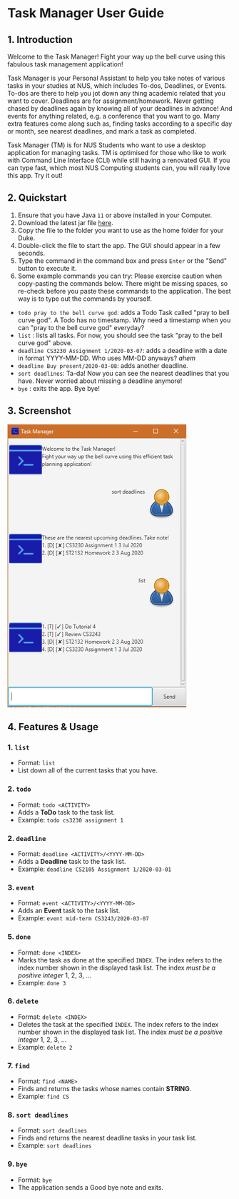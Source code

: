 # Task Manager User Guide

## 1. Introduction
Welcome to the Task Manager! Fight your way up the bell curve using this fabulous task management application!

Task Manager is your Personal Assistant to help you take notes of various tasks in your studies at NUS,
which includes To-dos, Deadlines, or Events. To-dos are there to help you jot down any thing 
academic related that you want to cover. Deadlines are for assignment/homework. Never getting chased
by deadlines again by knowing all of your deadlines in advance! And events for anything related,
e.g. a conference that you want to go. Many extra features come along such as, finding tasks
according to a specific day or month, see nearest deadlines, and mark a task as completed.
 
Task Manager (TM) is for NUS Students who want to use a desktop application for managing tasks.
TM is optimised for those who like to work with Command Line Interface (CLI) while still having
a renovated GUI. If you can type fast, which most NUS Computing students can, you will
really love this app. Try it out!

## 2. Quickstart
1. Ensure that you have Java `11` or above installed in your Computer.
2. Download the latest jar file [here](https://github.com/dinhnhobao/duke/releases/tag/v0.2).
3. Copy the file to the folder you want to use as the home folder for your Duke.
4. Double-click the file to start the app. The GUI should appear in a few seconds.
5. Type the command in the command box and press `Enter` or the "Send" button to execute it.
6. Some example commands you can try:
Please exercise caution when copy-pasting the commands below. There might be missing spaces,
so re-check before you paste these commands to the application. The best way is to type out the commands by yourself.
* `todo pray to the bell curve god`: adds a Todo Task called "pray to bell curve god". A Todo has no timestamp.
Why need a timestamp when you can "pray to the bell curve god" everyday?
* `list` : lists all tasks. For now, you should see the task "pray to the bell curve god" above.
* `deadline CS3230 Assignment 1/2020-03-07`: adds a deadline with a date in format YYYY-MM-DD. Who uses
MM-DD anyways? *ahem*
* `deadline Buy present/2020-03-08`: adds another deadline.
* `sort deadlines`: Ta-da! Now you can see the nearest deadlines that you have. Never worried about
missing a deadline anymore!
* `bye` : exits the app. Bye bye!

## 3. Screenshot
![Screenshot of Ui](Ui.png)

## 4. Features & Usage

### 1. `list`
* Format: `list`
* List down all of the current tasks that you have.

### 2. `todo` 
* Format: `todo <ACTIVITY>`
* Adds a **ToDo** task to the task list.
* Example: `todo cs3230 assignment 1`

### 2. `deadline`
* Format: `deadline <ACTIVITY>/<YYYY-MM-DD>`
* Adds a **Deadline** task to the task list.
* Example: `deadline CS2105 Assignment 1/2020-03-01`

### 3. `event`
* Format: `event <ACTIVITY>/<YYYY-MM-DD>`
* Adds an **Event** task to the task list.
* Example: `event mid-term CS3243/2020-03-07`

### 5. `done`
* Format: `done <INDEX>`
* Marks the task as done at the specified `INDEX`. The index refers to the index number shown in the displayed task list. The index *must be a positive integer* 1, 2, 3, ...
* Example: `done 3`

### 6. `delete`
* Format: `delete <INDEX>`
* Deletes the task at the specified `INDEX`. The index refers to the index number shown in the displayed task list. The index *must be a positive integer* 1, 2, 3, ...
* Example: `delete 2`

### 7. `find`
* Format: `find <NAME>`
* Finds and returns the tasks whose names contain **STRING**.
* Example: `find CS`

### 8. `sort deadlines`
* Format: `sort deadlines`
* Finds and returns the nearest deadline tasks in your task list.
* Example: `sort deadlines`

### 9. `bye`
* Format: `bye`
* The application sends a Good bye note and exits.
